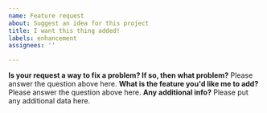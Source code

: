 ```yaml
---
name: Feature request
about: Suggest an idea for this project
title: I want this thing added!
labels: enhancement
assignees: ''

---
```


**Is your request a way to fix a problem? If so, then what problem?**
Please answer the question above here.
**What is the feature you'd like me to add?**
Please answer the question above here.
**Any additional info?**
Please put any additional data here.

